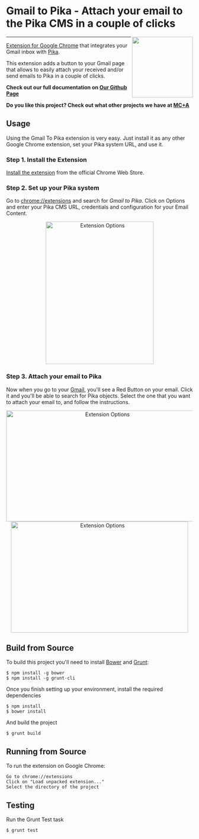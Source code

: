 
# Gmail to Pika - Attach your email to the Pika CMS in a couple of clicks

<img align="right" height="164" src="https://s3.amazonaws.com/download.mcplusa.com/public+assets/gmail-to-pika/logo128.png">


---

[Extension for Google Chrome](https://chrome.google.com/webstore/detail/gmail-to-pika/mnapnnkgdnkpobhafdgclljfihpobnnf?hl=en) that integrates your Gmail inbox with [Pika](http://www.pikasoftware.com/).

This extension adds a button to your Gmail page that allows to easily attach your received and/or send emails to Pika in a couple of clicks.

**Check out our full documentation on [Our Github Page](http://mcplusa.github.io/gmail-to-pika)**

**Do you like this project? Check out what other projects we have at [MC+A](http://mcplusa.com)**

## Usage

Using the Gmail To Pika extension is very easy. Just install it as any other Google Chrome extension, set your Pika system URL, and use it.

### Step 1. Install the Extension

[Install the extension](https://chrome.google.com/webstore/detail/gmail-to-pika/mnapnnkgdnkpobhafdgclljfihpobnnf?hl=en) from the official Chrome Web Store.

### Step 2. Set up your Pika system

Go to [chrome://extensions](chrome://extensions) and search for *Gmail to Pika*. Click on Options and enter your Pika CMS URL, credentials and configuration for your Email Content.
<center>
<img src="https://s3.amazonaws.com/download.mcplusa.com/public+assets/gmail-to-pika/gmail-to-pika-send.png" width="291" height="385" alt="Extension Options">
</center>

### Step 3. Attach your email to Pika

Now when you go to your [Gmail](https://mail.google.com), you'll see a Red Button on your email. Click it and you'll be able to search for Pika objects. Select the one that you want to attach your email to, and follow the instructions.

<center>
<img src="https://s3.amazonaws.com/download.mcplusa.com/public+assets/gmail-to-pika/gmail-to-pika-email.png" width="531" height="300" alt="Extension Options"><br/>
<img src="https://s3.amazonaws.com/download.mcplusa.com/public+assets/gmail-to-pika/gmail-to-pika-attach.png" width="478" height="300" alt="Extension Options"><br/>
</center>

## Build from Source

To build this project you'll need to install [Bower](http://bower.io/) and [Grunt](http://gruntjs.com/):
```
$ npm install -g bower
$ npm install -g grunt-cli
```

Once you finish setting up your environment, install the required dependencies

```
$ npm install
$ bower install
```

And build the project
```
$ grunt build
```

## Running from Source

To run the extension on Google Chrome:

```
Go to chrome://extensions
Click on "Load unpacked extension..."
Select the directory of the project
```

## Testing

Run the Grunt Test task

```
$ grunt test
```

